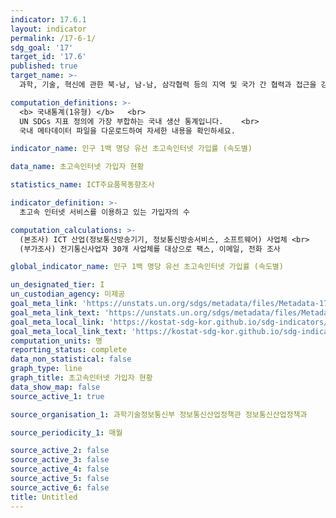 ```yaml
---
indicator: 17.6.1
layout: indicator
permalink: /17-6-1/
sdg_goal: '17'
target_id: '17.6'
published: true
target_name: >-
  과학, 기술, 혁신에 관한 북-남, 남-남, 삼각협력 등의 지역 및 국가 간 협력과 접근을 강화; 글로벌 기술촉진 메커니즘 활용 및 특히 UN 차원에서 마련된 기존 메커니즘 간의 조정을 개선하여 상호합의된 조건에 따른 지식공유 확대

computation_definitions: >-
  <b> 국내통계(1유형) </b>   <br>
  UN SDGs 지표 정의에 가장 부합하는 국내 생산 통계입니다.    <br>
  국내 메타데이터 파일을 다운로드하여 자세한 내용을 확인하세요.

indicator_name: 인구 1백 명당 유선 초고속인터넷 가입률 (속도별)

data_name: 초고속인터넷 가입자 현황

statistics_name: ICT주요품목동향조사

indicator_definition: >-
  초고속 인터넷 서비스를 이용하고 있는 가입자의 수

computation_calculations: >-
  (본조사) ICT 산업(정보통신방송기기, 정보통신방송서비스, 소프트웨어) 사업체 <br>
  (부가조사) 전기통신사업자 30개 사업체를 대상으로 팩스, 이메일, 전화 조사

global_indicator_name: 인구 1백 명당 유선 초고속인터넷 가입률 (속도별)

un_designated_tier: I
un_custodian_agency: 미제공 
goal_meta_link: 'https://unstats.un.org/sdgs/metadata/files/Metadata-17-06-01.pdf'
goal_meta_link_text: 'https://unstats.un.org/sdgs/metadata/files/Metadata-17-06-01.pdf'
goal_meta_local_link: 'https://kostat-sdg-kor.github.io/sdg-indicators/public/data/Metadata-17-06-01_KOR.pdf'
goal_meta_local_link_text: 'https://kostat-sdg-kor.github.io/sdg-indicators/public/data/Metadata-17-06-01_KOR.pdf'
computation_units: 명
reporting_status: complete
data_non_statistical: false
graph_type: line
graph_title: 초고속인터넷 가입자 현황
data_show_map: false
source_active_1: true

source_organisation_1: 과학기술정보통신부 정보통신산업정책관 정보통신산업정책과

source_periodicity_1: 매월

source_active_2: false
source_active_3: false
source_active_4: false
source_active_5: false
source_active_6: false
title: Untitled
---
```

